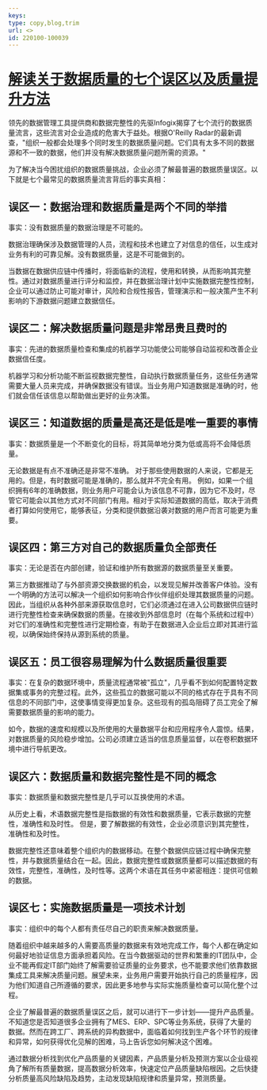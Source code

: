 ```yaml
---
keys: 
type: copy,blog,trim
url: <>
id: 220100-100039
---
```


# [解读关于数据质量的七个误区以及质量提升方法](http://bigdata.evget.com/post/13988.html)

领先的数据管理工具提供商和数据完整性的先驱Infogix揭穿了七个流行的数据质量流言，这些流言对企业造成的危害大于益处。根据O'Reilly Radar的最新调查，"组织一般都会处理多个同时发生的数据质量问题。它们具有太多不同的数据源和不一致的数据，他们并没有解决数据质量问题所需的资源。"

为了解决当今困扰组织的数据质量挑战，企业必须了解最普遍的数据质量误区。以下就是七个最常见的数据质量流言背后的事实真相：

## 误区一：数据治理和数据质量是两个不同的举措

事实：没有数据质量的数据治理是不可能的。

数据治理确保涉及数据管理的人员，流程和技术也建立了对信息的信任，以生成对业务有利的可靠见解。没有数据质量，这是不可能做到的。

当数据在数据供应链中传播时，将面临新的流程，使用和转换，从而影响其完整性。通过对数据质量进行评分和监控，并在数据治理计划中实施数据完整性控制，企业可以通过防止可能对审计，风险和合规性报告，管理演示和一般决策产生不利影响的下游数据问题建立数据信任。

## 误区二：解决数据质量问题是非常昂贵且费时的

事实：先进的数据质量检查和集成的机器学习功能使公司能够自动监视和改善企业数据信任度。

机器学习和分析功能不断监视数据完整性，自动执行数据质量任务，这些任务通常需要大量人员来完成，并确保数据没有错误。当业务用户知道数据是准确的时，他们就会信任该信息以帮助做出更好的业务决策。

## 误区三：知道数据的质量是高还是低是唯一重要的事情

事实：数据质量是一个不断变化的目标，将其简单地分类为低或高将不会降低质量。

无论数据是有点不准确还是非常不准确。 对于那些使用数据的人来说，它都是无用的。但是，有时数据可能是准确的，那么就并不完全有用。 例如，如果一个组织拥有6年的准确数据，则业务用户可能会认为该信息不可靠，因为它不及时，尽管它可能会以其他方式对不同部门有用。相对于实际知道数据的高低，取决于消费者打算如何使用它，能够表征，分类和提供数据沿袭对数据的用户而言可能更为重要。

## 误区四：第三方对自己的数据质量负全部责任

事实：无论是否在内部创建，验证和维护所有数据源的数据质量至关重要。

第三方数据推动了与外部资源交换数据的机会，以发现见解并改善客户体验。没有一个明确的方法可以解决一个组织如何影响合作伙伴组织处理其数据质量的问题。因此，当组织从各种外部来源获取信息时，它们必须通过在进入公司数据供应链时进行完整性检查来确保数据的质量。在接收到外部信息时（在每个系统和过程中）对它们的准确性和完整性进行定期检查，有助于在数据进入企业后立即对其进行监视，以确保始终保持从源到系统的质量。

## 误区五：员工很容易理解为什么数据质量很重要

事实：在复杂的数据环境中，质量流程通常被"孤立"，几乎看不到如何配置特定数据集或事务的完整过程。此外，这些孤立的数据可能以不同的格式存在于具有不同信息的不同部门中，这使事情变得更加复杂。这些现有的孤岛阻碍了员工完全了解需要数据质量的影响的能力。

如今，数据的速度和规模以及所使用的大量数据平台和应用程序令人震惊。结果，对数据质量的风险稳步增加。公司必须建立适当的信息质量监督，以在卷积数据环境中进行导航更改。

## 误区六：数据质量和数据完整性是不同的概念

事实：数据质量和数据完整性是几乎可以互换使用的术语。

从历史上看，术语数据完整性是指数据的有效性和数据质量，它表示数据的完整性，准确性和及时性。 但是，要了解数据的有效性，企业必须意识到其完整性，准确性和及时性。

数据完整性还意味着整个组织内的数据移动。在整个数据供应链过程中确保完整性，并与数据质量结合在一起。因此，数据完整性或数据质量都可以描述数据的有效性，完整性，准确性，及时性等。这两个术语在其任务中紧密相连：提供可信赖的数据。

## 误区七：实施数据质量是一项技术计划

事实：组织中的每个人都有责任尽自己的职责来解决数据质量。

随着组织中越来越多的人需要高质量的数据来有效地完成工作，每个人都在确定如何最好地验证信息方面承担着风险。在当今数据驱动的世界和繁重的IT团队中，企业不能再假定IT部门始终了解需要验证质量的业务要求，也不能要求他们依靠数据集成工具来解决质量问题。展望未来，业务用户需要开始执行自己的质量程序，因为他们知道自己所遵循的要求，因此更多地参与实际实施质量检查可以简化整个过程。

企业了解最普遍的数据质量误区之后，就可以进行下一步计划——提升产品质量。不知道您是否知道很多企业拥有了MES、ERP、SPC等业务系统，获得了大量的数据。然而在跨工厂、跨系统的异构数据中，面临着如何找到生产各个环节的规律和异常，如何获得优化见解的困难，马上告诉您如何解决这个困难。

通过数据分析找到优化产品质量的关键因素，产品质量分析及预测方案以企业级视角了解所有质量数据，提高数据分析效率，快速定位产品质量缺陷根因。之后快捷分析质量高风险缺陷及趋势，主动发现缺陷规律和质量异常，预测质量。
